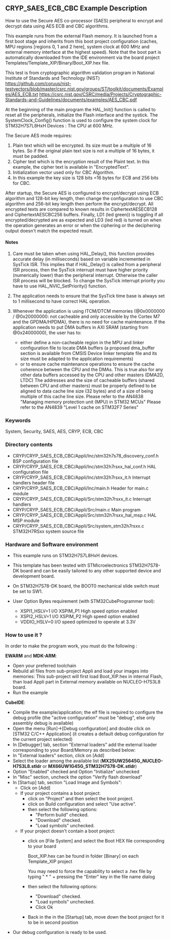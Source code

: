 ## <b>CRYP_SAES_ECB_CBC Example Description</b>

How to use the Secure AES co-processor (SAES) peripheral to encrypt and decrypt data
using AES ECB and CBC algorithms.

This example runs from the external Flash memory. It is launched from a first boot stage and inherits from this boot project
configuration (caches, MPU regions [regions 0, 1 and 2 here], system clock at 600 MHz and external memory interface at the highest speed).
Note that the boot part is automatically downloaded from the IDE environment via the board project Templates/Template_XIP/Binary/Boot_XIP.hex file.

This test is from cryptographic algorithm validation program in National Institute of Standards and Technology (NIST)
https://github.com/coruus/nist-testvectors/blob/master/csrc.nist.gov/groups/ST/toolkit/documents/Examples/AES_ECB.txt
https://csrc.nist.gov/CSRC/media/Projects/Cryptographic-Standards-and-Guidelines/documents/examples/AES_CBC.pdf

At the beginning of the main program the HAL_Init() function is called to reset
all the peripherals, initialize the Flash interface and the systick.
The SystemClock_Config() function is used to configure the system clock for STM32H7S7L8HxH Devices :
The CPU at 600 MHz.

The Secure AES mode requires:
1. Plain text which will be encrypted. Its size must be a multiple of 16 bytes.
   So if the original plain text size is not a multiple of 16 bytes, it must be padded.
2. Cipher text which is the encryption result of the Plaint text. In this
   example, the cipher text is available in "EncryptedText".
3. Initialization vector used only for CBC Algorithm.
4. In this example the key size is 128 bits =16 bytes for ECB and 256 bits for CBC.

After startup, the Secure AES is configured to encrypt/decrypt using ECB algorithm
and 128-bit key length, then change the configuration to use CBC algorithm and
256-bit key length then perform the encrypt/decrypt.
All encrypted texts are compared to known results in CiphertextAESECB128 and
CiphertextAESCBC256 buffers.
Finally, LD1 (led green)) is toggling if all encrypted/decrypted are as expected and
LD3 (led red) is turned on when the operation generates an error or when the ciphering
or the deciphering output doesn't match the expected result.


#### <b>Notes</b>
1. Care must be taken when using HAL_Delay(), this function provides accurate delay (in milliseconds)
      based on variable incremented in SysTick ISR. This implies that if HAL_Delay() is called from
      a peripheral ISR process, then the SysTick interrupt must have higher priority (numerically lower)
      than the peripheral interrupt. Otherwise the caller ISR process will be blocked.
      To change the SysTick interrupt priority you have to use HAL_NVIC_SetPriority() function.

2. The application needs to ensure that the SysTick time base is always set to 1 millisecond
      to have correct HAL operation.

3. Whenever the application is using ITCM/DTCM memories (@0x0000000 / @0x20000000: not cacheable and only accessible
    by the Cortex M7 and the GPDMA/HPDMA), there is no need for cache maintenance.
    If the application needs to put DMA buffers in AXI SRAM (starting from @0x24000000), the user has to:
    - either define a non-cacheable region in the MPU and linker configuration file to locate DMA buffers
      (a proposed dma_buffer section is available from CMSIS Device linker template file and its size must
      be adapted to the application requirements)
    - or to ensure cache maintenance operations to ensure the cache coherence between the CPU and the DMAs.
    This is true also for any other data buffers accessed by the CPU and other masters (DMA2D, LTDC)
    The addresses and the size of cacheable buffers (shared between CPU and other masters)
    must be properly defined to be aligned to data cache line size (32 bytes) and of a size of being multiple
    of this cache line size.
    Please refer to the AN4838 "Managing memory protection unit (MPU) in STM32 MCUs"
    Please refer to the AN4839 "Level 1 cache on STM32F7 Series"

### <b>Keywords</b>

System, Security, SAES, AES, CRYP, ECB, CBC

### <b>Directory contents</b>

  - CRYP/CRYP_SAES_ECB_CBC/Appli/Inc/stm32h7s78_discovery_conf.h    BSP configuration file
  - CRYP/CRYP_SAES_ECB_CBC/Appli/Inc/stm32h7rsxx_hal_conf.h         HAL configuration file
  - CRYP/CRYP_SAES_ECB_CBC/Appli/Inc/stm32h7rsxx_it.h               Interrupt handlers header file
  - CRYP/CRYP_SAES_ECB_CBC/Appli/Inc/main.h                         Header for main.c module
  - CRYP/CRYP_SAES_ECB_CBC/Appli/Src/stm32h7rsxx_it.c               Interrupt handlers
  - CRYP/CRYP_SAES_ECB_CBC/Appli/Src/main.c                         Main program
  - CRYP/CRYP_SAES_ECB_CBC/Appli/Src/stm32h7rsxx_hal_msp.c          HAL MSP module
  - CRYP/CRYP_SAES_ECB_CBC/Appli/Src/system_stm32h7rsxx.c           STM32H7RSxx system source file

### <b>Hardware and Software environment</b> 

  - This example runs on STM32H7S7L8HxH devices.

  - This template has been tested with STMicroelectronics STM32H7S78-DK
    board and can be easily tailored to any other supported device
    and development board.

  - On STM32H7S78-DK board, the BOOT0 mechanical slide switch must be set to SW1.

  - User Option Bytes requirement (with STM32CubeProgrammer tool):

    - XSPI1_HSLV=1     I/O XSPIM_P1 High speed option enabled
    - XSPI2_HSLV=1     I/O XSPIM_P2 High speed option enabled
    - VDDIO_HSLV=0     I/O speed optimized to operate at 3.3V

### <b>How to use it ?</b>

In order to make the program work, you must do the following :

**EWARM** and **MDK-ARM**:

 - Open your preferred toolchain
 - Rebuild all files from sub-project Appli and load your images into memories: This sub-project will first load Boot_XIP.hex in internal Flash,
   than load Appli part in External memory available on NUCLEO-H7S3L8 board.
 - Run the example

**CubeIDE**:

 - Compile the example/application; the elf file is required to configure the debug profile (the "active configuration" must be "debug", else only assembly debug is available)
 - Open the menu [Run]->[Debug configuration] and double click on  [STM32 C/C++ Application] (it creates a default debug configuration for the current project selected)
 - In [Debugger] tab, section "External  loaders" add the external loader corresponding to your Board/Memory as described below:
 - In "External loaders" section, click on [Add]
 - Select the loader among the available list (**MX25UW25645G_NUCLEO-H7S3L8.stldr** or **MX66UW1G45G_STM32H7S78-DK.stldr**)
 - Option "Enabled" checked and Option "Initialize" unchecked
 - In "Misc" section, uncheck the option "Verify flash download"
 - In [Startup] tab, section "Load Image and Symbols":
   - Click on [Add]
   - If your project contains a boot project:
     - click on "Project" and then select the boot project.
     - click on Build configuration and select "Use active".
     - then select the following options:
       - "Perform build" checked.
       - "Download" checked.
       - "Load symbols" unchecked.
   - If your project doesn't contain a boot project:
     - click on [File System] and select the Boot HEX file corresponding to your board

        Boot_XIP.hex can be found in folder [Binary] on each Template_XIP project

        You may need to force the capability to select a .hex file by typing " * " + pressing the "Enter" key in the file name dialog

     - then select the following options:
       - "Download"      checked.
       - "Load symbols" unchecked.
       - Click Ok
     - Back in the in the [Startup] tab, move down the boot project for it to be in second position
 - Our debug configuration is ready to be used.